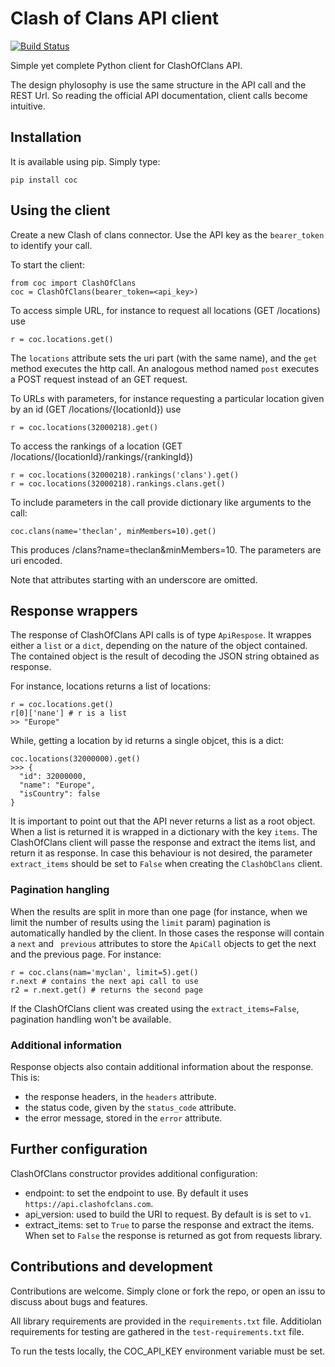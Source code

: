 Clash of Clans API client
===========================================================
[![Build Status](https://travis-ci.org/miguelcb84/coc-client.svg?branch=master)](https://travis-ci.org/miguelcb84/coc-client)

Simple yet complete Python client for ClashOfClans API.

The design phylosophy is use the same structure in the API call and the REST Url. 
So reading the official API documentation, client calls become intuitive.

## Installation

It is available using pip. Simply type:

    pip install coc

## Using the client
  
Create a new Clash of clans connector.
Use the API key as the `bearer_token` to identify your call.

To start the client:
        
    from coc import ClashOfClans 
    coc = ClashOfClans(bearer_token=<api_key>)

To access simple URL, for instance to request all locations (GET /locations) use 

    r = coc.locations.get()

The `locations` attribute sets the uri part (with the same name), and the `get` method executes the http call.
An analogous method named `post` executes a POST request instead of an GET request.

To URLs with parameters, for instance requesting a particular location given by an id (GET /locations/{locationId}) use

    r = coc.locations(32000218).get()

To access the rankings of a location (GET /locations/{locationId}/rankings/{rankingId})

    r = coc.locations(32000218).rankings('clans').get()
    r = coc.locations(32000218).rankings.clans.get()

To include parameters in the call provide dictionary like arguments to the call:

    coc.clans(name='theclan', minMembers=10).get()

This produces /clans?name=theclan&minMembers=10. The parameters are uri encoded.

Note that attributes starting with an underscore are omitted.

## Response wrappers

The response of ClashOfClans API calls is of type `ApiRespose`. 
It wrappes either a `list` or a `dict`, depending on the nature of the object contained.
The contained object is the result of decoding the JSON string obtained as response.

For instance, locations returns a list of locations:

    r = coc.locations.get()
    r[0]['nane'] # r is a list
    >> "Europe"

While, getting a location by id returns a single objcet, this is a dict:

    coc.locations(32000000).get()
    >>> {
      "id": 32000000,
      "name": "Europe",
      "isCountry": false
    }

It is important to point out that the API never returns a list as a root object. 
When a list is returned it is wrapped in a dictionary with the key `items`. 
The ClashOfClans client will passe the response and extract the items list, and return it as response.
In case this behaviour is not desired, the parameter `extract_items` should be set to `False` when creating the `ClashObClans` client.

### Pagination hangling

When the results are split in more than one page (for instance, when we limit 
the number of results using the `limit` param) pagination is automatically 
handled by the client. In those cases the response will contain a `next` and ` previous` 
attributes to store the `ApiCall` objects to get the next and the previous page. 
For instance:

    r = coc.clans(nam='myclan', limit=5).get()
    r.next # contains the next api call to use
    r2 = r.next.get() # returns the second page

If the ClashOfClans client was created using the `extract_items=False`, pagination handling won't be available.

### Additional information

Response objects also contain additional information about the response. This is:

* the response headers, in the `headers` attribute.
* the status code, given by the `status_code` attribute. 
* the error message, stored in the `error` attribute.

## Further configuration

ClashOfClans constructor provides additional configuration:

* endpoint: to set the endpoint to use. By default it uses `https://api.clashofclans.com`. 
* api_version: used to build the URI to request. By default is is set to `v1`.
* extract_items: set to `True` to parse the response and extract the items. When set to `False` the response is returned as got from requests library.

## Contributions and development

Contributions are welcome. Simply clone or fork the repo, or open an issu to discuss about bugs and features.

All library requirements are provided in the `requirements.txt` file. Additiolan requirements for testing are gathered in the `test-requirements.txt` file.  

To run the tests locally, the COC_API_KEY environment variable must be set. 
